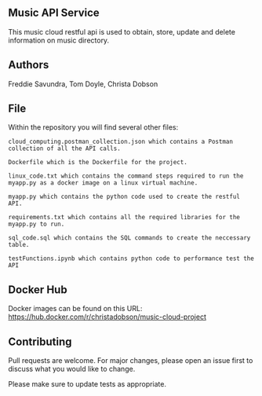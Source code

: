 ##  Music API Service

This music cloud restful api is used to obtain, store, update and delete information on music directory.

## Authors
Freddie Savundra, Tom Doyle, Christa Dobson

## File
Within the repository you will find several other files:
    
    cloud_computing.postman_collection.json which contains a Postman collection of all the API calls.
    
    Dockerfile which is the Dockerfile for the project.
    
    linux_code.txt which contains the command steps required to run the myapp.py as a docker image on a linux virtual machine.
    
    myapp.py which contains the python code used to create the restful API.
    
    requirements.txt which contains all the required libraries for the myapp.py to run.
    
    sql_code.sql which contains the SQL commands to create the neccessary table.
    
    testFunctions.ipynb which contains python code to performance test the API

## Docker Hub
Docker images can be found on this URL: https://hub.docker.com/r/christadobson/music-cloud-project

## Contributing
Pull requests are welcome. For major changes, please open an issue first to discuss what you would like to change.

Please make sure to update tests as appropriate.
